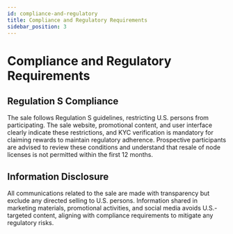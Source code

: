 ```yaml
---
id: compliance-and-regulatory
title: Compliance and Regulatory Requirements
sidebar_position: 3
---
```


# Compliance and Regulatory Requirements
## Regulation S Compliance
The sale follows Regulation S guidelines, restricting U.S. persons from participating. The sale website, promotional content, and user interface clearly indicate these restrictions, and KYC verification is mandatory for claiming rewards to maintain regulatory adherence. Prospective participants are advised to review these conditions and understand that resale of node licenses is not permitted within the first 12 months.
## Information Disclosure
All communications related to the sale are made with transparency but exclude any directed selling to U.S. persons. Information shared in marketing materials, promotional activities, and social media avoids U.S.-targeted content, aligning with compliance requirements to mitigate any regulatory risks.
